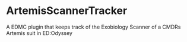 # ArtemisScannerTracker
 A EDMC plugin that keeps track of the Exobiology Scanner of a CMDRs Artemis suit in ED:Odyssey
